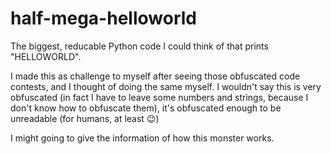 # half-mega-helloworld
The biggest, reducable Python code I could think of that prints "HELLOWORLD".

I made this as challenge to myself after seeing those obfuscated code contests, and I thought of doing the same myself. 
I wouldn't say this is very obfuscated (in fact I have to leave some numbers and strings, because I don't know how to obfuscate them), it's obfuscated enough to be unreadable (for humans, at least :wink:)

I might going to give the information of how this monster works.
